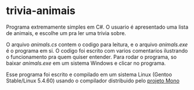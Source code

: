 # trivia-animais
Programa extremamente simples em C#. O usuario é apresentado uma lista de animais, e escolhe um pra ler uma trivia sobre.

O arquivo *animals.cs* contem o codigo para leitura, e o arquivo *animals.exe* é o programa em si. O codigo foi escrito com varios comentarios ilustrando o funcionamento pra quem quiser entender. Para rodar o programa, so baixar *animals.exe* em um sistema Windows e clicar no programa.

Esse programa foi escrito e compilado em um sistema Linux (Gentoo Stable/Linux 5.4.60) usando o compilador distribuido pelo [projeto Mono](https://www.mono-project.com)

